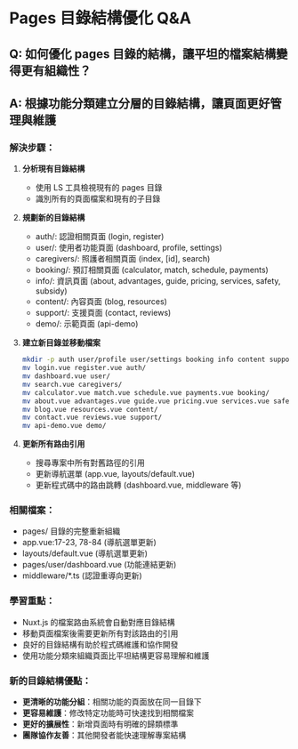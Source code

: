 # Pages 目錄結構優化 Q&A

## Q: 如何優化 pages 目錄的結構，讓平坦的檔案結構變得更有組織性？

## A: 根據功能分類建立分層的目錄結構，讓頁面更好管理與維護

### 解決步驟：

1. **分析現有目錄結構**

   - 使用 LS 工具檢視現有的 pages 目錄
   - 識別所有的頁面檔案和現有的子目錄

2. **規劃新的目錄結構**

   - auth/: 認證相關頁面 (login, register)
   - user/: 使用者功能頁面 (dashboard, profile, settings)
   - caregivers/: 照護者相關頁面 (index, [id], search)
   - booking/: 預訂相關頁面 (calculator, match, schedule, payments)
   - info/: 資訊頁面 (about, advantages, guide, pricing, services, safety, subsidy)
   - content/: 內容頁面 (blog, resources)
   - support/: 支援頁面 (contact, reviews)
   - demo/: 示範頁面 (api-demo)

3. **建立新目錄並移動檔案**

   ```bash
   mkdir -p auth user/profile user/settings booking info content support demo
   mv login.vue register.vue auth/
   mv dashboard.vue user/
   mv search.vue caregivers/
   mv calculator.vue match.vue schedule.vue payments.vue booking/
   mv about.vue advantages.vue guide.vue pricing.vue services.vue safety.vue subsidy.vue info/
   mv blog.vue resources.vue content/
   mv contact.vue reviews.vue support/
   mv api-demo.vue demo/
   ```

4. **更新所有路由引用**
   - 搜尋專案中所有對舊路徑的引用
   - 更新導航選單 (app.vue, layouts/default.vue)
   - 更新程式碼中的路由跳轉 (dashboard.vue, middleware 等)

### 相關檔案：

- pages/ 目錄的完整重新組織
- app.vue:17-23, 78-84 (導航選單更新)
- layouts/default.vue (導航選單更新)
- pages/user/dashboard.vue (功能連結更新)
- middleware/\*.ts (認證重導向更新)

### 學習重點：

- Nuxt.js 的檔案路由系統會自動對應目錄結構
- 移動頁面檔案後需要更新所有對該路由的引用
- 良好的目錄結構有助於程式碼維護和協作開發
- 使用功能分類來組織頁面比平坦結構更容易理解和維護

### 新的目錄結構優點：

- **更清晰的功能分組**：相關功能的頁面放在同一目錄下
- **更容易維護**：修改特定功能時可快速找到相關檔案
- **更好的擴展性**：新增頁面時有明確的歸類標準
- **團隊協作友善**：其他開發者能快速理解專案結構
